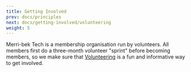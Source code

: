 ```yaml
---
title: Getting Involved
prev: docs/principles
next: docs/getting-involved/volunteering
weight: 5
---
```


Merri-bek Tech is a membership organisation run by volunteers. All members first do a three-month volunteer "sprint" before becoming members, so we make sure that [Volunteering](/docs/getting-involved/volunteering) is a fun and informative way to get involved.